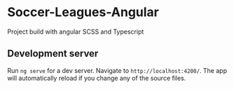 # Soccer-Leagues-Angular

Project build with angular SCSS and Typescript

## Development server

Run `ng serve` for a dev server. Navigate to `http://localhost:4200/`. The app will automatically reload if you change any of the source files.



